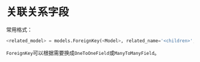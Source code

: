 # 关联关系字段

常用格式：

```python
<related_model> = models.ForeignKey(<Model>, related_name='<children>', on_delete=models.CASCADE, verbose_name='关联<模型名称>')
```

`ForeignKey`可以根据需要换成`OneToOneField`或`ManyToManyField`。
